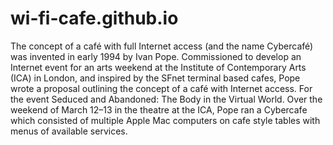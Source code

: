# wi-fi-cafe.github.io
The concept of a café with full Internet access (and the name Cybercafé) was invented in early 1994 by Ivan Pope. Commissioned to develop an Internet event for an arts weekend at the Institute of Contemporary Arts (ICA) in London, and inspired by the SFnet terminal based cafes, Pope wrote a proposal outlining the concept of a café with Internet access. For the event Seduced and Abandoned: The Body in the Virtual World. Over the weekend of March 12–13 in the theatre at the ICA, Pope ran a Cybercafe which consisted of multiple Apple Mac computers on cafe style tables with menus of available services.
